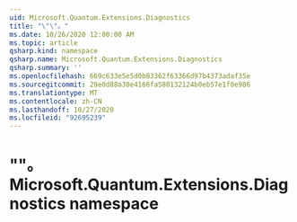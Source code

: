 ```yaml
---
uid: Microsoft.Quantum.Extensions.Diagnostics
title: "\"\"。"
ms.date: 10/26/2020 12:00:00 AM
ms.topic: article
qsharp.kind: namespace
qsharp.name: Microsoft.Quantum.Extensions.Diagnostics
qsharp.summary: ''
ms.openlocfilehash: 669c633e5e5d0b83362f63366d97b4373adaf35e
ms.sourcegitcommit: 29e0d88a30e4166fa580132124b0eb57e1f0e986
ms.translationtype: MT
ms.contentlocale: zh-CN
ms.lasthandoff: 10/27/2020
ms.locfileid: "92695239"
---
```

# <a name="microsoftquantumextensionsdiagnostics-namespace"></a><span data-ttu-id="b32a4-102">""。</span><span class="sxs-lookup"><span data-stu-id="b32a4-102">Microsoft.Quantum.Extensions.Diagnostics namespace</span></span>



